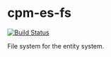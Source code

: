 cpm-es-fs
=========

[![Build
Status](https://travis-ci.org/iauns/cpm-es-fs.png)](https://travis-ci.org/iauns/cpm-es-fs)

File system for the entity system.
